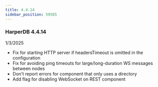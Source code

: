 ```yaml
---
title: 4.4.14
sidebar_position: 59585
---
```


### HarperDB 4.4.14

1/3/2025

- Fix for starting HTTP server if headersTimeout is omitted in the configuration
- Fix for avoiding ping timeouts for large/long-duration WS messages between nodes
- Don't report errors for component that only uses a directory
- Add flag for disabling WebSocket on REST component
